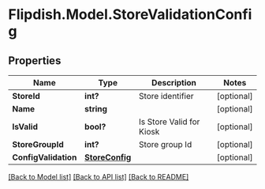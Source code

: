 # Flipdish.Model.StoreValidationConfig
## Properties

Name | Type | Description | Notes
------------ | ------------- | ------------- | -------------
**StoreId** | **int?** | Store identifier | [optional] 
**Name** | **string** |  | [optional] 
**IsValid** | **bool?** | Is Store Valid for Kiosk | [optional] 
**StoreGroupId** | **int?** | Store group Id | [optional] 
**ConfigValidation** | [**StoreConfig**](StoreConfig.md) |  | [optional] 

[[Back to Model list]](../README.md#documentation-for-models) [[Back to API list]](../README.md#documentation-for-api-endpoints) [[Back to README]](../README.md)

